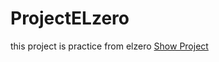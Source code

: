 # ProjectELzero
this project is practice from elzero
[Show Project](https://mohandturke2002.github.io/ProjectELzero/)
